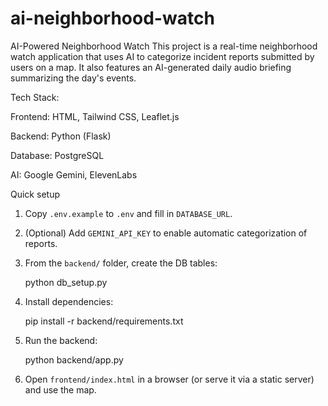 # ai-neighborhood-watch
AI-Powered Neighborhood Watch
This project is a real-time neighborhood watch application that uses AI to categorize incident reports submitted by users on a map. It also features an AI-generated daily audio briefing summarizing the day's events.

Tech Stack:

Frontend: HTML, Tailwind CSS, Leaflet.js

Backend: Python (Flask)

Database: PostgreSQL

AI: Google Gemini, ElevenLabs

Quick setup
1. Copy `.env.example` to `.env` and fill in `DATABASE_URL`.
2. (Optional) Add `GEMINI_API_KEY` to enable automatic categorization of reports.
3. From the `backend/` folder, create the DB tables:

	python db_setup.py

4. Install dependencies:

	pip install -r backend/requirements.txt

5. Run the backend:

	python backend/app.py

6. Open `frontend/index.html` in a browser (or serve it via a static server) and use the map.
